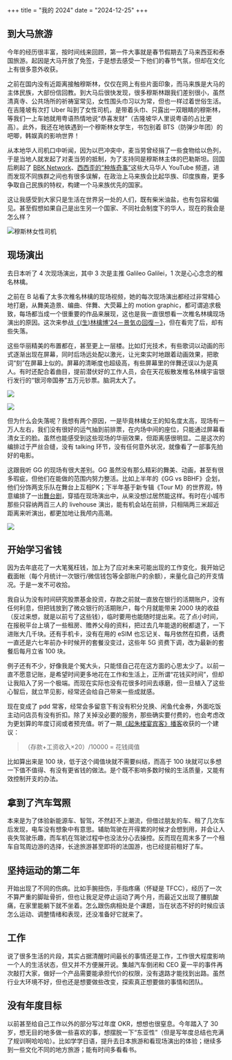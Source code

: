 +++
title = "我的 2024"
date = "2024-12-25"
+++

## 到大马旅游

今年的经历很丰富，按时间线来回顾，第一件大事就是春节假期去了马来西亚和泰国旅游。起因是大马开放了免签，于是想去感受一下他们的春节气氛，但却在文化上有很多意外收获。

之前在国内没有近距离接触穆斯林，仅仅在网上有些片面印象，而马来族是大马的主体民族，大部份信回教。到大马后很快发现，很多穆斯林跟我们差别很小，虽然清真寺、公共场所的祈祷室常见，女性围头巾习以为常，但也一样过着世俗生活。在吉隆坡有次打 Uber 叫到了女性司机，是带着头巾、只露出一双眼睛的穆斯林，等我们一上车她就用粤语热情地说“恭喜发财”（吉隆坡华人里说粤语的占比更高）。此外，我还在地铁遇到一个穆斯林女学生，书包别着 BTS（防弹少年团）的吧唧，韩娱真的影响世界！

从本地华人司机口中听闻，因为以巴冲突中，麦当劳曾经捐了一些食物给以色列，于是当地人就发起了对麦当劳的抵制，为了支持同是穆斯林主体的巴勒斯坦。回国后刷起了 [BBK Network](https://youtube.com/@bbknetwork)、[西西歪的“种族奇事”](https://youtube.com/@ccwhyao?si=Az5-aJI_FkClXUIx)这些大马华人 YouTube 频道，进而发现不同族群之间也有很多误解，在政治上马来族会比起华族、印度族裔，更多争取自己民族的特权，构建一个马来族优先的国家。

这让我感受到大家只是生活在世界另一处的人们，既有柴米油盐，也有包容和偏见。甚至假想如果自己是出生另一个国家、不同社会制度下的华人，现在的我会是怎么样？

![穆斯林女性司机](https://s21.ax1x.com/2024/12/25/pAjhAxg.md.jpg)


## 现场演出

去日本听了 4 次现场演出，其中 3 次是主推 Galileo Galilei，1 次是心心念念的椎名林檎。

之前在 B 站看了太多次椎名林檎的现场视频，她的每次现场演出都经过非常精心地打磨，从舞美造景、编曲、伴舞、大荧幕上的 motion graphic，都可谓追求极致，每场都当成一个很重要的作品来展现，这也是我一直很想看一次椎名林檎现场演出的原因。这次来参战[《(生)林檎博'24－景気の回復－》](https://natalie.mu/music/news/602196)，但在看完了后，却有些失落。

这些华丽精美的布置都在，甚至更上一层楼。比如灯光技术，有些歌词以动画的形式逐渐出现在屏幕，同时后场远处配以激光，让光束实时地跟着动画效果，把歌词“刻”在屏幕上似的。屏幕的清晰度也超级高，有些屏幕里的伴舞还误以为是真人。有时还配合着曲目，提前潜伏好的工作人员，会在天花板散发椎名林檎宇宙银行发行的“银河帝国券”五万元钞票。脑洞太大了。

![](https://ogre.natalie.mu/media/news/music/2024/1219/ota_241123_2691.jpg?impolicy=hq&imwidth=730&imdensity=1)

![](https://ogre.natalie.mu/media/news/music/2024/1219/ota_241123_0068.jpg)

但为什么会失落呢？我想有两个原因，一是毕竟林檎女王的知名度太高，现场有一万人左右，我们没有很好的运气抽到前排票，在内场中间的座位，只能通过屏幕看清女王的脸。虽然也能感受到这些现场的华丽效果，但距离感很明显。二是这次的编排过于严丝合缝，没有 talking 环节，没有任何意外状况，就像看了一部事先拍好的电影。

这跟我听 GG 的现场有很大差别。GG 虽然没有那么精彩的舞美、动画，甚至有很多瑕疵，但他们在能做的范围内努力整活。比如上半年的《GG vs BBHF》企划，他们分饰两支乐队在舞台上互相PK；下半年基于新专辑《Tour M》的世界观，特意编排了一出[舞台剧](https://natalie.mu/music/news/596959)，穿插在现场演出中，从来没想过居然能这样。有时在小城市那些只容纳两百三人的 livehouse 演出，能有机会站在前排，只相隔两三米超近距离来听演出，都更加地让我颅内高潮。

![](https://ogre.natalie.mu/media/news/music/2024/1101/241025_gg_2985.jpg?impolicy=hq&imwidth=730&imdensity=1)

## 开始学习省钱

因为去年底花了一大笔冤枉钱，加上为了应对未来可能出现的工作变化，我开始记截面帐（每个月统计一次银行/微信钱包等全部账户的余额），来量化自己的开支情况。于是一发不可收拾。

我自认为没有时间研究股票基金投资，存款之前就一直放在银行的活期账户，没有任何利息，但把钱放到了微众银行的活期账户，每个月就能带来 2000 块的收益（反过来想，就是以前亏了这些钱），临时要用也能随时提出来。花了点小时间，在报税平台上填了一些租房、赡养父母的资料，把过去几年能退的税都退了，一下进账大几千块。还有手机卡，没有在用的 eSIM 也忘记关、每月依然在扣费，话费一直还是六七年前办卡时候开的套餐没变过，这些年 5G 资费下调，改为最新的套餐后每月立省 100 块。

例子还有不少，好像我是个冤大头，只能怪自己花在这方面的心思太少了。以前一直不愿意记账，是希望时间更多地花在工作和生活上，正所谓“花钱买时间”，但却让我陷入了另一个极端。而现在实际也没有花很多时间去琢磨，但一旦植入了这些心智后，就立竿见影，经常还会给自己带来一些成就感。

现在变成了 pdd 常客，经常会多留意下有没有积分兑换、闲鱼代金券，外面吃饭主动问店员有没有折扣。除了关掉没必要的服务，那些确实要付费的，也会考虑改为更划算的年度订阅或者预充值。听了一期[《起朱楼宴宾客》播客](https://www.xiaoyuzhoufm.com/episode/665348b8c59d1e5757cd71b5)收获的一个建议：

>（存款+工资收入×20）/10000 = 花钱阈值

比如算出来是 100 块，低于这个阈值块就不需要纠结，而高于 100 块就可以多想一下值不值得、有没有更省钱的做法。是个既不影响多数时候的生活质量，又能有效控制开支的办法。

## 拿到了汽车驾照

本来是为了体验新能源车、智驾，不然赶不上潮流，但借过朋友的车、租了几次车后发现，电车没有想象中有意思。辅助驾驶在开得累的时候才会想到用，并会让人丧失驾驶乐趣，而车机在驾驶过程中也没法分心去操控。反而现在周末多了一个租车自驾周边游的选择，长途旅游甚至即将的法国游，也已经提前租好了车。

## 坚持运动的第二年

开始出现了不同的伤病。比如手腕扭伤，手指疼痛（怀疑是 TFCC），经历了一次不算严重的脚趾骨折，但也让我足足停止运动了两个月，而最近又出现了腰肌酸痛，在家里能躺下就不坐着。怎么跟伤病相处是个课题，当在状态不好的时候应该怎么运动、调整情绪和表现，还没准备好它就来了。

## 工作

说了很多生活的片段，其实占据清醒时间最长的事情还是工作，工作很大程度影响一个人的生活状态，但又并不方便展开说。集越汽车倒闭和 CEO 夏一平的事件再次敲打大家，做好一个产品需要能承担代价的权限，没有退路才能找到出路。虽然行业大环境不好，但也还是想要做些改变，探索真正想要做的事情和团队。

## 没有年度目标

以前甚至给自己工作以外的部分写过年度 OKR，想想也很窒息。今年踏入了 30 岁，想无目的地多做一些喜欢的事，想摆脱一下“东亚性”（但是写年度总结也充满了规训啊哈哈哈）。比如学学日语，提升去日本旅游和看现场演出的体验；继续多到一些文化不同的地方旅游；能有时间多看看书。